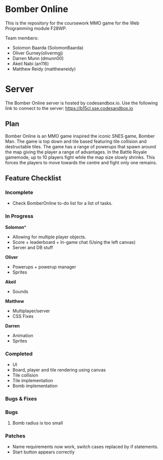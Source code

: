# Bomber Online

This is the repository for the coursework MMO game for the Web Programming module F28WP.

Team members:
- Solomon Baarda (SolomonBaarda)
- Oliver Gurney(olivermgj)
- Darren Munn (dmunn00)
- Akeil Nabi (an116)
- Matthew Reidy (matthewreidy)

# Server

The Bomber Online server is hosted by codesandbox.io. Use the following link to connect to the server: https://b15cl.sse.codesandbox.io 

## Plan

Bomber Online is an MMO game inspired the iconic SNES game, Bomber Man.  The game is top down and tile based featuring tile collision and destructable tiles.  The game has a range of powerups that spawn around the map giving the player a range of advantages.  In the Battle Royale gamemode, up to 10 players fight while the map size slowly shrinks.  This forces the players to move towards the centre and fight only one remains.  


## Feature Checklist

### Incomplete
- Check BomberOnline to-do list for a list of tasks.

### In Progress
**Solomon***
- Allowing for multiple player objects.
- Score + leaderboard + In-game chat (Using the left canvas)
- Server and DB stuff

**Oliver**
- Powerups + powerup manager
- Sprites

**Akeil**
- Sounds

**Matthew**
- Multiplayer/server
- CSS Fixes

**Darren**
- Animation
- Sprites

### Completed
- UI
- Board, player and tile rendering using canvas
- Tile collision
- Tile implementation
- Bomb implementation



### Bugs & Fixes

### Bugs

1. Bomb radius is too small

### Patches

- Name requirements now work, switch cases replaced by if statements.
- Start button appears correctly
